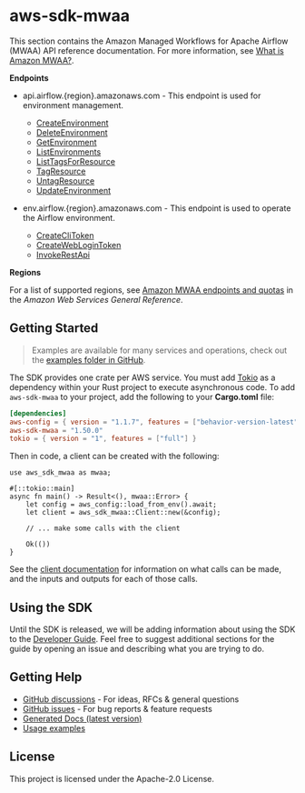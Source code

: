 # aws-sdk-mwaa

This section contains the Amazon Managed Workflows for Apache Airflow (MWAA) API reference documentation. For more information, see [What is Amazon MWAA?](https://docs.aws.amazon.com/mwaa/latest/userguide/what-is-mwaa.html).

__Endpoints__
  - api.airflow.{region}.amazonaws.com - This endpoint is used for environment management.
    - [CreateEnvironment](https://docs.aws.amazon.com/mwaa/latest/API/API_CreateEnvironment.html)
    - [DeleteEnvironment](https://docs.aws.amazon.com/mwaa/latest/API/API_DeleteEnvironment.html)
    - [GetEnvironment](https://docs.aws.amazon.com/mwaa/latest/API/API_GetEnvironment.html)
    - [ListEnvironments](https://docs.aws.amazon.com/mwaa/latest/API/API_ListEnvironments.html)
    - [ListTagsForResource](https://docs.aws.amazon.com/mwaa/latest/API/API_ListTagsForResource.html)
    - [TagResource](https://docs.aws.amazon.com/mwaa/latest/API/API_TagResource.html)
    - [UntagResource](https://docs.aws.amazon.com/mwaa/latest/API/API_UntagResource.html)
    - [UpdateEnvironment](https://docs.aws.amazon.com/mwaa/latest/API/API_UpdateEnvironment.html)

  - env.airflow.{region}.amazonaws.com - This endpoint is used to operate the Airflow environment.
    - [CreateCliToken](https://docs.aws.amazon.com/mwaa/latest/API/API_CreateCliToken.html )
    - [CreateWebLoginToken](https://docs.aws.amazon.com/mwaa/latest/API/API_CreateWebLoginToken.html)
    - [InvokeRestApi](https://docs.aws.amazon.com/mwaa/latest/API/API_InvokeRestApi.html)

__Regions__

For a list of supported regions, see [Amazon MWAA endpoints and quotas](https://docs.aws.amazon.com/general/latest/gr/mwaa.html) in the _Amazon Web Services General Reference_.

## Getting Started

> Examples are available for many services and operations, check out the
> [examples folder in GitHub](https://github.com/awslabs/aws-sdk-rust/tree/main/examples).

The SDK provides one crate per AWS service. You must add [Tokio](https://crates.io/crates/tokio)
as a dependency within your Rust project to execute asynchronous code. To add `aws-sdk-mwaa` to
your project, add the following to your **Cargo.toml** file:

```toml
[dependencies]
aws-config = { version = "1.1.7", features = ["behavior-version-latest"] }
aws-sdk-mwaa = "1.50.0"
tokio = { version = "1", features = ["full"] }
```

Then in code, a client can be created with the following:

```rust,no_run
use aws_sdk_mwaa as mwaa;

#[::tokio::main]
async fn main() -> Result<(), mwaa::Error> {
    let config = aws_config::load_from_env().await;
    let client = aws_sdk_mwaa::Client::new(&config);

    // ... make some calls with the client

    Ok(())
}
```

See the [client documentation](https://docs.rs/aws-sdk-mwaa/latest/aws_sdk_mwaa/client/struct.Client.html)
for information on what calls can be made, and the inputs and outputs for each of those calls.

## Using the SDK

Until the SDK is released, we will be adding information about using the SDK to the
[Developer Guide](https://docs.aws.amazon.com/sdk-for-rust/latest/dg/welcome.html). Feel free to suggest
additional sections for the guide by opening an issue and describing what you are trying to do.

## Getting Help

* [GitHub discussions](https://github.com/awslabs/aws-sdk-rust/discussions) - For ideas, RFCs & general questions
* [GitHub issues](https://github.com/awslabs/aws-sdk-rust/issues/new/choose) - For bug reports & feature requests
* [Generated Docs (latest version)](https://awslabs.github.io/aws-sdk-rust/)
* [Usage examples](https://github.com/awslabs/aws-sdk-rust/tree/main/examples)

## License

This project is licensed under the Apache-2.0 License.

